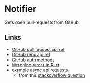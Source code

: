 # Notifier

Gets open pull-requests from GitHub



## Links

* [GitHub pull request api ref](https://docs.github.com/en/rest/reference/pulls#list-pull-requests)
* [GitHub repo api ref](https://docs.github.com/en/rest/reference/repos)
* [GitHub auth methods](https://docs.github.com/en/rest/overview/other-authentication-methods)
* [Wrapping errors in Rust](https://edgarluque.com/blog/wrapping-errors-in-rust)
* [example async api requests](https://play.rust-lang.org/?version=stable&mode=debug&edition=2018&gist=2a3dcc64380f21e51b063f1c5ed82c2b) 
  * from this [stackoverflow question](https://stackoverflow.com/questions/51044467/how-can-i-perform-parallel-asynchronous-http-get-requests-with-reqwest) 